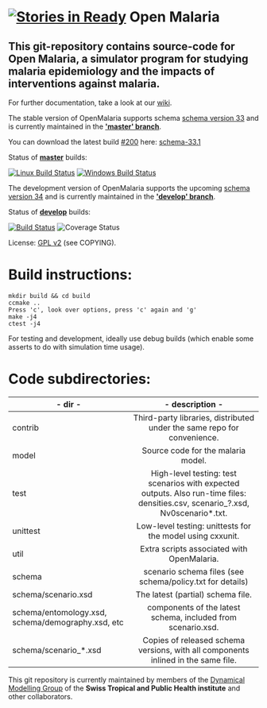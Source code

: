 [![Stories in Ready](https://badge.waffle.io/SwissTPH/openmalaria.png?label=ready&title=Ready)](https://waffle.io/SwissTPH/openmalaria)
Open Malaria
============

This git-repository contains source-code for Open Malaria, a simulator program for studying malaria epidemiology and the impacts of interventions against malaria.
------

For further documentation, take a look at our [wiki](https://github.com/SwissTPH/openmalaria/wiki).

The stable version of OpenMalaria supports schema [schema version 33](https://github.com/SwissTPH/openmalaria/wiki/GeneratedSchema33Doc) and is currently maintained in the __['master' branch](https://github.com/SwissTPH/openmalaria/tree/master)__.

You can download the latest build [#200](https://travis-ci.org/SwissTPH/openmalaria/builds/73175741) here: [schema-33.1](https://github.com/SwissTPH/openmalaria/tree/schema-33.1)

Status of __[master](https://github.com/SwissTPH/openmalaria/tree/master)__ builds:

[![Linux Build Status](https://travis-ci.org/SwissTPH/openmalaria.svg?branch=master)](https://travis-ci.org/SwissTPH/openmalaria) [![Windows Build Status](https://ci.appveyor.com/api/projects/status/8el77m2gg4aqqnqg/branch/master?svg=true)](https://ci.appveyor.com/project/tph-thuering/openmalaria/branch/master)

The development version of OpenMalaria supports the upcoming [schema version 34](https://github.com/SwissTPH/openmalaria/wiki/GeneratedSchema34Doc) and is currently maintained in the __['develop' branch](https://github.com/SwissTPH/openmalaria/tree/develop)__.

Status of __[develop](https://github.com/SwissTPH/openmalaria/tree/develop)__ builds:


[![Build Status](https://travis-ci.org/SwissTPH/openmalaria.svg?branch=develop)](https://travis-ci.org/SwissTPH/openmalaria)
![Coverage Status](https://coveralls.io/repos/SwissTPH/openmalaria/badge.svg)


License: [GPL v2](http://opensource.org/licenses/GPL-2.0) (see COPYING).


Build instructions:
===================

```
mkdir build && cd build
ccmake ..
Press 'c', look over options, press 'c' again and 'g'
make -j4
ctest -j4
```

For testing and development, ideally use debug builds (which enable some
asserts to do with simulation time usage).

Code subdirectories:
=============
|- dir    -|- description -|
|----------|:-------------------------------------------------------------------------:|
| contrib | Third-party libraries, distributed under the same repo for convenience.   |
| model   | Source code for the malaria model.                                        |
| test    | High-level testing: test scenarios with expected outputs. Also run-time files: densities.csv, scenario_?.xsd, Nv0scenario*.txt. |
| unittest| Low-level testing: unittests for the model using cxxunit. |
| util    | Extra scripts associated with OpenMalaria. |
| schema  | scenario schema files (see schema/policy.txt for details) |
| schema/scenario.xsd | The latest (partial) schema file. |
| schema/entomology.xsd, schema/demography.xsd, etc | components of the latest schema, included from scenario.xsd. |
| schema/scenario_*.xsd | Copies of released schema versions, with all components inlined in the same file. |

This git repository is currently maintained by members of the [Dynamical Modelling Group](http://www.swisstph.ch/about-us/departments/epidemiology-and-public-health-eph/health-systems-research-and-dynamical-modelling/dynamical-modelling.html) of the __Swiss Tropical and Public Health institute__ and other collaborators.
